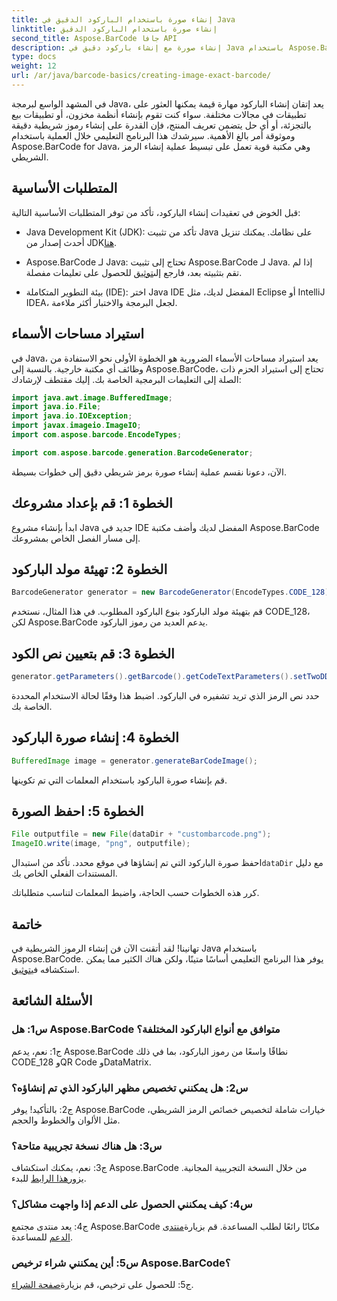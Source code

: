 ```yaml
---
title: إنشاء صورة باستخدام الباركود الدقيق في Java
linktitle: إنشاء صورة باستخدام الباركود الدقيق
second_title: Aspose.BarCode جافا API
description: إنشاء صورة مع إنشاء باركود دقيق في Java باستخدام Aspose.BarCode. إنشاء رموز شريطية مخصصة بسهولة. استكشف الوثائق وقم بتنزيلها واحصل على الدعم.
type: docs
weight: 12
url: /ar/java/barcode-basics/creating-image-exact-barcode/
---
```

في المشهد الواسع لبرمجة Java، يعد إتقان إنشاء الباركود مهارة قيمة يمكنها العثور على تطبيقات في مجالات مختلفة. سواء كنت تقوم بإنشاء أنظمة مخزون، أو تطبيقات بيع بالتجزئة، أو أي حل يتضمن تعريف المنتج، فإن القدرة على إنشاء رموز شريطية دقيقة وموثوقة أمر بالغ الأهمية. سيرشدك هذا البرنامج التعليمي خلال العملية باستخدام Aspose.BarCode for Java، وهي مكتبة قوية تعمل على تبسيط عملية إنشاء الرمز الشريطي.

## المتطلبات الأساسية

قبل الخوض في تعقيدات إنشاء الباركود، تأكد من توفر المتطلبات الأساسية التالية:

-  Java Development Kit (JDK): تأكد من تثبيت Java على نظامك. يمكنك تنزيل أحدث إصدار من JDK[هنا](https://www.oracle.com/java/technologies/javase-downloads.html).

-  Aspose.BarCode لـ Java: تحتاج إلى تثبيت Aspose.BarCode لـ Java. إذا لم تقم بتثبيته بعد، فارجع إلى[توثيق](https://reference.aspose.com/barcode/java/) للحصول على تعليمات مفصلة.

- بيئة التطوير المتكاملة (IDE): اختر Java IDE المفضل لديك، مثل Eclipse أو IntelliJ IDEA، لجعل البرمجة والاختبار أكثر ملاءمة.

## استيراد مساحات الأسماء

في Java، يعد استيراد مساحات الأسماء الضرورية هو الخطوة الأولى نحو الاستفادة من وظائف أي مكتبة خارجية. بالنسبة إلى Aspose.BarCode، تحتاج إلى استيراد الحزم ذات الصلة إلى التعليمات البرمجية الخاصة بك. إليك مقتطف لإرشادك:

```java
import java.awt.image.BufferedImage;
import java.io.File;
import java.io.IOException;
import javax.imageio.ImageIO;
import com.aspose.barcode.EncodeTypes;

import com.aspose.barcode.generation.BarcodeGenerator;
```

الآن، دعونا نقسم عملية إنشاء صورة برمز شريطي دقيق إلى خطوات بسيطة.

## الخطوة 1: قم بإعداد مشروعك

ابدأ بإنشاء مشروع Java جديد في IDE المفضل لديك وأضف مكتبة Aspose.BarCode إلى مسار الفصل الخاص بمشروعك.

## الخطوة 2: تهيئة مولد الباركود

```java
BarcodeGenerator generator = new BarcodeGenerator(EncodeTypes.CODE_128);
```

قم بتهيئة مولد الباركود بنوع الباركود المطلوب. في هذا المثال، نستخدم CODE_128، لكن Aspose.BarCode يدعم العديد من رموز الباركود.

## الخطوة 3: قم بتعيين نص الكود

```java
generator.getParameters().getBarcode().getCodeTextParameters().setTwoDDisplayText("123456");
```

حدد نص الرمز الذي تريد تشفيره في الباركود. اضبط هذا وفقًا لحالة الاستخدام المحددة الخاصة بك.

## الخطوة 4: إنشاء صورة الباركود

```java
BufferedImage image = generator.generateBarCodeImage();
```

قم بإنشاء صورة الباركود باستخدام المعلمات التي تم تكوينها.

## الخطوة 5: احفظ الصورة

```java
File outputfile = new File(dataDir + "custombarcode.png");
ImageIO.write(image, "png", outputfile);
```

 احفظ صورة الباركود التي تم إنشاؤها في موقع محدد. تأكد من استبدال`dataDir` مع دليل المستندات الفعلي الخاص بك.

كرر هذه الخطوات حسب الحاجة، واضبط المعلمات لتناسب متطلباتك.

## خاتمة

 تهانينا! لقد أتقنت الآن فن إنشاء الرموز الشريطية في Java باستخدام Aspose.BarCode. يوفر هذا البرنامج التعليمي أساسًا متينًا، ولكن هناك الكثير مما يمكن استكشافه في[توثيق](https://reference.aspose.com/barcode/java/).

## الأسئلة الشائعة

### س1: هل Aspose.BarCode متوافق مع أنواع الباركود المختلفة؟

ج1: نعم، يدعم Aspose.BarCode نطاقًا واسعًا من رموز الباركود، بما في ذلك CODE_128 وQR Code وDataMatrix.

### س2: هل يمكنني تخصيص مظهر الباركود الذي تم إنشاؤه؟

ج2: بالتأكيد! يوفر Aspose.BarCode خيارات شاملة لتخصيص خصائص الرمز الشريطي، مثل الألوان والخطوط والحجم.

### س3: هل هناك نسخة تجريبية متاحة؟

 ج3: نعم، يمكنك استكشاف Aspose.BarCode من خلال النسخة التجريبية المجانية. يزور[هذا الرابط](https://releases.aspose.com/) للبدء.

### س4: كيف يمكنني الحصول على الدعم إذا واجهت مشاكل؟

 ج4: يعد منتدى مجتمع Aspose.BarCode مكانًا رائعًا لطلب المساعدة. قم بزيارة[منتدى الدعم](https://forum.aspose.com/c/barcode/13) للمساعدة.

### س5: أين يمكنني شراء ترخيص Aspose.BarCode؟

 ج5: للحصول على ترخيص، قم بزيارة[صفحة الشراء](https://purchase.aspose.com/buy).